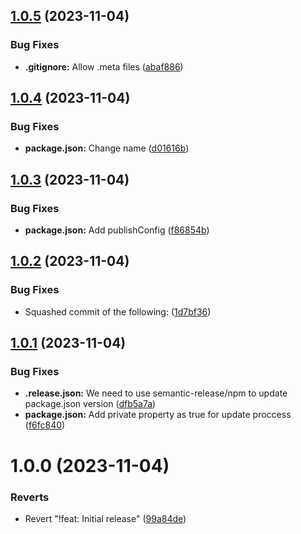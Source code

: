 ## [1.0.5](https://github.com/alimertcetin/xiv.filo.inventorysystem/compare/v1.0.4...v1.0.5) (2023-11-04)


### Bug Fixes

* **.gitignore:** Allow .meta files ([abaf886](https://github.com/alimertcetin/xiv.filo.inventorysystem/commit/abaf886d196c7e4c4a68986ed325062d94aef7da))

## [1.0.4](https://github.com/alimertcetin/xiv.filo.inventorysystem/compare/v1.0.3...v1.0.4) (2023-11-04)


### Bug Fixes

* **package.json:** Change name ([d01616b](https://github.com/alimertcetin/xiv.filo.inventorysystem/commit/d01616b090694bb5a6c76707fe2ca2e4707ecfd0))

## [1.0.3](https://github.com/alimertcetin/xiv.filo.inventorysystem/compare/v1.0.2...v1.0.3) (2023-11-04)


### Bug Fixes

* **package.json:** Add publishConfig ([f86854b](https://github.com/alimertcetin/xiv.filo.inventorysystem/commit/f86854b5734909db4402a975f0065acb8e8c02d8))

## [1.0.2](https://github.com/alimertcetin/xiv.filo.inventorysystem/compare/v1.0.1...v1.0.2) (2023-11-04)


### Bug Fixes

* Squashed commit of the following: ([1d7bf36](https://github.com/alimertcetin/xiv.filo.inventorysystem/commit/1d7bf3616a273bc6dd49fb04971806d6d581f8a7))

## [1.0.1](https://github.com/alimertcetin/xiv.filo.inventorysystem/compare/v1.0.0...v1.0.1) (2023-11-04)


### Bug Fixes

* **.release.json:** We need to use semantic-release/npm to update package.json version ([dfb5a7a](https://github.com/alimertcetin/xiv.filo.inventorysystem/commit/dfb5a7ae6a83d271564b25518b8d0a26244c2565))
* **package.json:** Add private property as true for update proccess ([f6fc840](https://github.com/alimertcetin/xiv.filo.inventorysystem/commit/f6fc8400eb09d3f9ed5e604e9479b0fac9ba52ec))

# 1.0.0 (2023-11-04)


### Reverts

* Revert "!feat: Initial release" ([99a84de](https://github.com/alimertcetin/xiv.filo.inventorysystem/commit/99a84de9cbc7eb4b08a446b92a4d3bc5710020ba))
